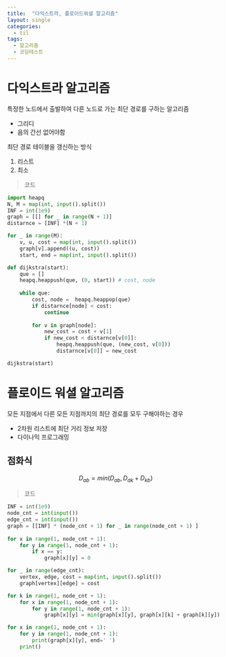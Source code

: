 ```yaml
---
title:  "다익스트라, 플로이드워셜 알고리즘"
layout: single
categories:
  - til
tags:
  - 알고리즘
  - 코딩테스트
---
```


# 다익스트라 알고리즘
특정한 노드에서 출발하여 다른 노드로 가는 최단 경로를 구하는 알고리즘

- 그리디
- 음의 간선 없어야함

최단 경로 테이블을 갱신하는 방식

1. 리스트
2. 최소 

> 코드

```python
import heapq
N, M = map(int, input().split())
INF = int(1e9)
graph = [[] for _ in range(N + 1)]
distarnce = [INF] *(N + 1)

for _ in range(M):
	v, u, cost = map(int, input().split())
   	graph[v].append((u, cost))
 	start, end = map(int, input().split())

def dijkstra(start):
	que = []
	heapq.heappush(que, (0, start)) # cost, node
	
	while que:
		cost, node =  heapq.heappop(que)
		if distarnce[node] < cost:
			continue
        
       	for v in graph[node]:
			new_cost = cost + v[1]
           	if new_cost < distarnce[v[0]]:
				heapq.heappush(que, (new_cost, v[0]))
               	distarnce[v[0]] = new_cost

dijkstra(start)
```


# 플로이드 워셜 알고리즘
모든 지점에서 다른 모든 지점까지의 최단 경로를 모두 구해야하는 경우

- 2차원 리스트에 최단 거리 정보 저장
- 다이나믹 프로그래밍

## 점화식

$$D_{ab} = min(D_{ab}, D_{ak} + D_{kb})$$

> 코드

```python
INF = int(1e9)
node_cnt = int(input())
edge_cnt = int(input())
graph = [[INF] * (node_cnt + 1) for _ in range(node_cnt + 1) ]
 
for x in range(1, node_cnt + 1):
	for y in range(1, node_cnt + 1):
       	if x == y:
			graph[x][y] = 0           

for _ in range(edge_cnt):
	vertex, edge, cost = map(int, input().split())
   	graph[vertex][edge] = cost

for k in range(1, node_cnt + 1):
	for x in range(1, node_cnt + 1):
		for y in range(1, node_cnt + 1):
			graph[x][y] = min(graph[x][y], graph[x][k] + graph[k][y])

for x in range(1, node_cnt + 1):
	for y in range(1, node_cnt + 1):
		print(graph[x][y], end=' ')
	print()
```
